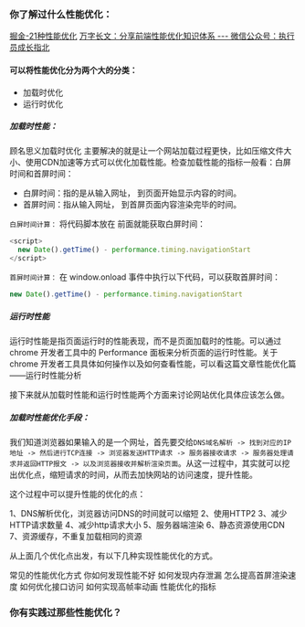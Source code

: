 ### 你了解过什么性能优化：

[掘金-21种性能优化](https://juejin.cn/post/6904517485349830670)
[万字长文：分享前端性能优化知识体系 --- 微信公众号：执行员成长指北](https://mp.weixin.qq.com/s/TqhRl26OA-KdBgYlN89xQg)


#### 可以将性能优化分为两个大的分类：
- 加载时优化
- 运行时优化

##### 加载时性能：
顾名思义加载时优化 主要解决的就是让一个网站加载过程更快，比如压缩文件大小、使用CDN加速等方式可以优化加载性能。检查加载性能的指标一般看：白屏时间和首屏时间：
- 白屏时间：指的是从输入网址， 到页面开始显示内容的时间。
- 首屏时间：指从输入网址， 到首屏页面内容渲染完毕的时间。

`白屏时间计算：`
将代码脚本放在 </head> 前面就能获取白屏时间：
```js
<script>
  new Date().getTime() - performance.timing.navigationStart
</script>
```
`首屏时间计算：`
在 window.onload 事件中执行以下代码，可以获取首屏时间：
```js
new Date().getTime() - performance.timing.navigationStart
```

##### 运行时性能
运行时性能是指页面运行时的性能表现，而不是页面加载时的性能。可以通过 chrome 开发者工具中的 Performance 面板来分析页面的运行时性能。关于 chrome 开发者工具具体如何操作以及如何查看性能，可以看这篇文章性能优化篇——运行时性能分析

接下来就从加载时性能和运行时性能两个方面来讨论网站优化具体应该怎么做。



##### 加载时性能优化手段：
我们知道浏览器如果输入的是一个网址，首先要交给`DNS域名解析 -> 找到对应的IP地址 -> 然后进行TCP连接 -> 浏览器发送HTTP请求 -> 服务器接收请求 -> 服务器处理请求并返回HTTP报文 -> 以及浏览器接收并解析渲染页面`。从这一过程中，其实就可以挖出优化点，缩短请求的时间，从而去加快网站的访问速度，提升性能。

这个过程中可以提升性能的优化的点：

1、DNS解析优化，浏览器访问DNS的时间就可以缩短
2、使用HTTP2
3、减少HTTP请求数量
4、减少http请求大小
5、服务器端渲染
6、静态资源使用CDN
7、资源缓存，不重复加载相同的资源

从上面几个优化点出发，有以下几种实现性能优化的方式。




常见的性能优化方式
你如何发现性能不好
如何发现内存泄漏
怎么提高首屏渲染速度
如何优化接口访问
如何实现高帧率动画
性能优化的指标


### 你有实践过那些性能优化？